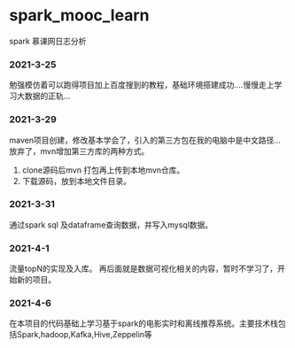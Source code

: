 # spark_mooc_learn
spark 慕课网日志分析
### 2021-3-25

勉强模仿着可以跑得项目加上百度搜到的教程，基础环境搭建成功....慢慢走上学习大数据的正轨...

### 2021-3-29 

maven项目创建，修改基本学会了，引入的第三方包在我的电脑中是中文路径...放弃了，mvn增加第三方库的两种方式。
1. clone源码后mvn 打包再上传到本地mvn仓库。
2. 下载源码，放到本地文件目录。

### 2021-3-31

通过spark sql 及dataframe查询数据，并写入mysql数据。

### 2021-4-1 

流量topN的实现及入库。
再后面就是数据可视化相关的内容，暂时不学习了，开始新的项目。

### 2021-4-6

在本项目的代码基础上学习基于spark的电影实时和离线推荐系统。主要技术栈包括Spark,hadoop,Kafka,Hive,Zeppelin等
